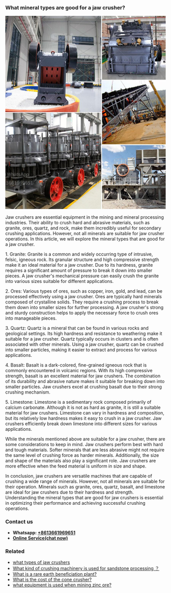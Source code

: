 <h3>What mineral types are good for a jaw crusher?</h3><img src='1701742770.jpg' alt=''><p>Jaw crushers are essential equipment in the mining and mineral processing industries. Their ability to crush hard and abrasive materials, such as granite, ores, quartz, and rock, make them incredibly useful for secondary crushing applications. However, not all minerals are suitable for jaw crusher operations. In this article, we will explore the mineral types that are good for a jaw crusher.</p><p>1. Granite: Granite is a common and widely occurring type of intrusive, felsic, igneous rock. Its granular structure and high compressive strength make it an ideal material for a jaw crusher. Due to its hardness, granite requires a significant amount of pressure to break it down into smaller pieces. A jaw crusher's mechanical pressure can easily crush the granite into various sizes suitable for different applications.</p><p>2. Ores: Various types of ores, such as copper, iron, gold, and lead, can be processed effectively using a jaw crusher. Ores are typically hard minerals composed of crystalline solids. They require a crushing process to break them down into smaller sizes for further processing. A jaw crusher's strong and sturdy construction helps to apply the necessary force to crush ores into manageable pieces.</p><p>3. Quartz: Quartz is a mineral that can be found in various rocks and geological settings. Its high hardness and resistance to weathering make it suitable for a jaw crusher. Quartz typically occurs in clusters and is often associated with other minerals. Using a jaw crusher, quartz can be crushed into smaller particles, making it easier to extract and process for various applications.</p><p>4. Basalt: Basalt is a dark-colored, fine-grained igneous rock that is commonly encountered in volcanic regions. With its high compressive strength, basalt is an excellent material for jaw crushers. The combination of its durability and abrasive nature makes it suitable for breaking down into smaller particles. Jaw crushers excel at crushing basalt due to their strong crushing mechanism.</p><p>5. Limestone: Limestone is a sedimentary rock composed primarily of calcium carbonate. Although it is not as hard as granite, it is still a suitable material for jaw crushers. Limestone can vary in hardness and composition, but its relatively low hardness makes it easy to crush in a jaw crusher. Jaw crushers efficiently break down limestone into different sizes for various applications.</p><p>While the minerals mentioned above are suitable for a jaw crusher, there are some considerations to keep in mind. Jaw crushers perform best with hard and tough materials. Softer minerals that are less abrasive might not require the same level of crushing force as harder minerals. Additionally, the size and shape of the materials also play a significant role. Jaw crushers are more effective when the feed material is uniform in size and shape.</p><p>In conclusion, jaw crushers are versatile machines that are capable of crushing a wide range of minerals. However, not all minerals are suitable for their operation. Minerals such as granite, ores, quartz, basalt, and limestone are ideal for jaw crushers due to their hardness and strength. Understanding the mineral types that are good for jaw crushers is essential in optimizing their performance and achieving successful crushing operations.</p><h3>Contact us</h3><ul><li><strong>Whatsapp:&nbsp;<a href="https://wa.me/8613661969651">+8613661969651</a></strong></li><li><a href="https://swt.shibang-china.com/?git&amp;zhl&amp;What mineral types are good for a jaw crusher"><strong>Online Service(chat now)</strong></a></li></ul><h3>Related</h3><ul><li><a href='what types of jaw crushers.md'>what types of jaw crushers</a></li><li><a href='What kind of crushing machinery is used for sandstone processing ？.md'>What kind of crushing machinery is used for sandstone processing ？</a></li><li><a href='What is a rare earth beneficiation plant.md'>What is a rare earth beneficiation plant?</a></li><li><a href='What is the cost of the cone crusher.md'>What is the cost of the cone crusher?</a></li><li><a href='what equipment is used when mining zinc ore.md'>what equipment is used when mining zinc ore?</a></li></ul>